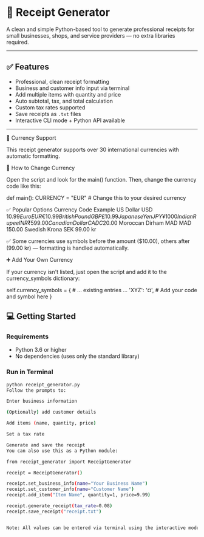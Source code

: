 # 🧾 Receipt Generator

A clean and simple Python-based tool to generate professional receipts for small businesses, shops, and service providers — no extra libraries required.

---

## ✅ Features

- Professional, clean receipt formatting  
- Business and customer info input via terminal  
- Add multiple items with quantity and price  
- Auto subtotal, tax, and total calculation  
- Custom tax rates supported  
- Save receipts as `.txt` files  
- Interactive CLI mode + Python API available  

---
💱 Currency Support

This receipt generator supports over 30 international currencies with automatic formatting.

🔧 How to Change Currency

Open the script and look for the main() function. Then, change the currency code like this:

def main():
    CURRENCY = "EUR"  # Change this to your desired currency

✅ Popular Options
Currency	Code	Example
US Dollar	USD	$10.99
Euro	EUR	€10.99
British Pound	GBP	£10.99
Japanese Yen	JPY	¥1000
Indian Rupee	INR	₹599.00
Canadian Dollar	CAD	C$20.00
Moroccan Dirham	MAD	MAD 150.00
Swedish Krona	SEK	99.00 kr

✅ Some currencies use symbols before the amount ($10.00), others after (99.00 kr) — formatting is handled automatically.

➕ Add Your Own Currency

If your currency isn't listed, just open the script and add it to the currency_symbols dictionary:

self.currency_symbols = {
    # ... existing entries ...
    'XYZ': '¤',  # Add your code and symbol here
}
## 💻 Getting Started

### Requirements
- Python 3.6 or higher  
- No dependencies (uses only the standard library)

### Run in Terminal

```bash
python receipt_generator.py
Follow the prompts to:

Enter business information

(Optionally) add customer details

Add items (name, quantity, price)

Set a tax rate

Generate and save the receipt
You can also use this as a Python module:

from receipt_generator import ReceiptGenerator

receipt = ReceiptGenerator()

receipt.set_business_info(name="Your Business Name")
receipt.set_customer_info(name="Customer Name")
receipt.add_item("Item Name", quantity=1, price=9.99)

receipt.generate_receipt(tax_rate=0.08)
receipt.save_receipt("receipt.txt")


Note: All values can be entered via terminal using the interactive mode.
